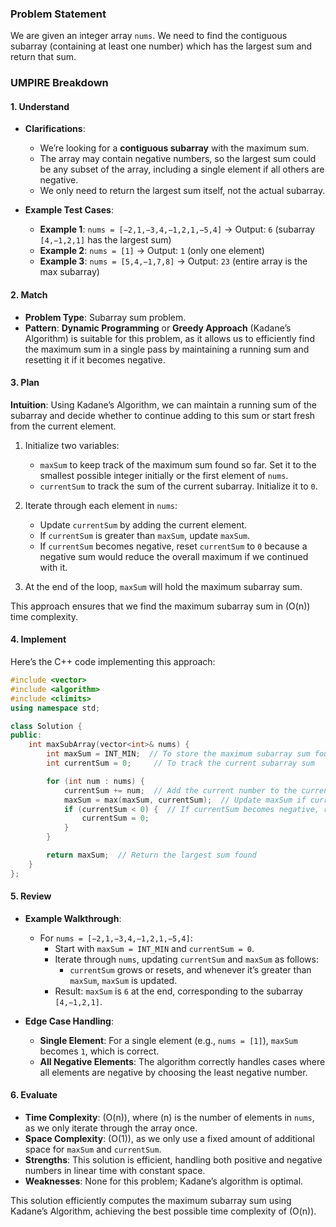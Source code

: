 ### Problem Statement

We are given an integer array `nums`. We need to find the contiguous subarray (containing at least one number) which has the largest sum and return that sum.

### UMPIRE Breakdown

#### **1. Understand**
- **Clarifications**:
  - We’re looking for a **contiguous subarray** with the maximum sum.
  - The array may contain negative numbers, so the largest sum could be any subset of the array, including a single element if all others are negative.
  - We only need to return the largest sum itself, not the actual subarray.

- **Example Test Cases**:
  - **Example 1**: `nums = [−2,1,−3,4,−1,2,1,−5,4]` → Output: `6` (subarray `[4,−1,2,1]` has the largest sum)
  - **Example 2**: `nums = [1]` → Output: `1` (only one element)
  - **Example 3**: `nums = [5,4,−1,7,8]` → Output: `23` (entire array is the max subarray)

#### **2. Match**
- **Problem Type**: Subarray sum problem.
- **Pattern**: **Dynamic Programming** or **Greedy Approach** (Kadane’s Algorithm) is suitable for this problem, as it allows us to efficiently find the maximum sum in a single pass by maintaining a running sum and resetting it if it becomes negative.

#### **3. Plan**

**Intuition**:
Using Kadane’s Algorithm, we can maintain a running sum of the subarray and decide whether to continue adding to this sum or start fresh from the current element.

1. Initialize two variables:
   - `maxSum` to keep track of the maximum sum found so far. Set it to the smallest possible integer initially or the first element of `nums`.
   - `currentSum` to track the sum of the current subarray. Initialize it to `0`.

2. Iterate through each element in `nums`:
   - Update `currentSum` by adding the current element.
   - If `currentSum` is greater than `maxSum`, update `maxSum`.
   - If `currentSum` becomes negative, reset `currentSum` to `0` because a negative sum would reduce the overall maximum if we continued with it.

3. At the end of the loop, `maxSum` will hold the maximum subarray sum.

This approach ensures that we find the maximum subarray sum in \(O(n)\) time complexity.

#### **4. Implement**

Here’s the C++ code implementing this approach:

```cpp
#include <vector>
#include <algorithm>
#include <climits>
using namespace std;

class Solution {
public:
    int maxSubArray(vector<int>& nums) {
        int maxSum = INT_MIN;  // To store the maximum subarray sum found so far
        int currentSum = 0;     // To track the current subarray sum

        for (int num : nums) {
            currentSum += num;  // Add the current number to the current sum
            maxSum = max(maxSum, currentSum);  // Update maxSum if currentSum is greater
            if (currentSum < 0) {  // If currentSum becomes negative, reset it to 0
                currentSum = 0;
            }
        }

        return maxSum;  // Return the largest sum found
    }
};
```

#### **5. Review**
- **Example Walkthrough**:
  - For `nums = [−2,1,−3,4,−1,2,1,−5,4]`:
    - Start with `maxSum = INT_MIN` and `currentSum = 0`.
    - Iterate through `nums`, updating `currentSum` and `maxSum` as follows:
      - `currentSum` grows or resets, and whenever it’s greater than `maxSum`, `maxSum` is updated.
    - Result: `maxSum` is `6` at the end, corresponding to the subarray `[4,−1,2,1]`.

- **Edge Case Handling**:
  - **Single Element**: For a single element (e.g., `nums = [1]`), `maxSum` becomes `1`, which is correct.
  - **All Negative Elements**: The algorithm correctly handles cases where all elements are negative by choosing the least negative number.

#### **6. Evaluate**
- **Time Complexity**: \(O(n)\), where \(n\) is the number of elements in `nums`, as we only iterate through the array once.
- **Space Complexity**: \(O(1)\), as we only use a fixed amount of additional space for `maxSum` and `currentSum`.
- **Strengths**: This solution is efficient, handling both positive and negative numbers in linear time with constant space.
- **Weaknesses**: None for this problem; Kadane’s algorithm is optimal.

This solution efficiently computes the maximum subarray sum using Kadane’s Algorithm, achieving the best possible time complexity of \(O(n)\).